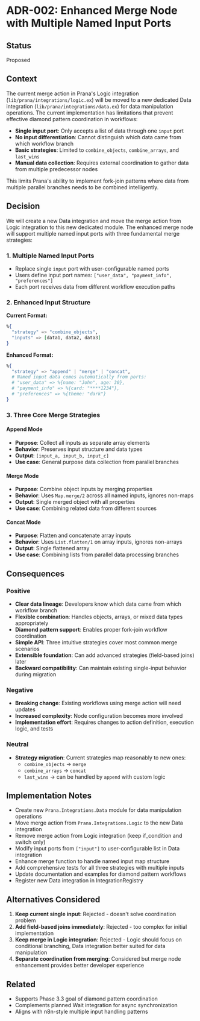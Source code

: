 # ADR-002: Enhanced Merge Node with Multiple Named Input Ports

## Status
Proposed

## Context
The current merge action in Prana's Logic integration (`lib/prana/integrations/logic.ex`) will be moved to a new dedicated Data integration (`lib/prana/integrations/data.ex`) for data manipulation operations. The current implementation has limitations that prevent effective diamond pattern coordination in workflows:

- **Single input port**: Only accepts a list of data through one `input` port
- **No input differentiation**: Cannot distinguish which data came from which workflow branch
- **Basic strategies**: Limited to `combine_objects`, `combine_arrays`, and `last_wins`
- **Manual data collection**: Requires external coordination to gather data from multiple predecessor nodes

This limits Prana's ability to implement fork-join patterns where data from multiple parallel branches needs to be combined intelligently.

## Decision
We will create a new Data integration and move the merge action from Logic integration to this new dedicated module. The enhanced merge node will support multiple named input ports with three fundamental merge strategies:

### 1. Multiple Named Input Ports
- Replace single `input` port with user-configurable named ports
- Users define input port names: `["user_data", "payment_info", "preferences"]`
- Each port receives data from different workflow execution paths

### 2. Enhanced Input Structure
**Current Format:**
```elixir
%{
  "strategy" => "combine_objects",
  "inputs" => [data1, data2, data3]
}
```

**Enhanced Format:**
```elixir
%{
  "strategy" => "append" | "merge" | "concat",
  # Named input data comes automatically from ports:
  # "user_data" => %{name: "John", age: 30},
  # "payment_info" => %{card: "****1234"},
  # "preferences" => %{theme: "dark"}
}
```

### 3. Three Core Merge Strategies

#### Append Mode
- **Purpose**: Collect all inputs as separate array elements
- **Behavior**: Preserves input structure and data types
- **Output**: `[input_a, input_b, input_c]`
- **Use case**: General purpose data collection from parallel branches

#### Merge Mode
- **Purpose**: Combine object inputs by merging properties
- **Behavior**: Uses `Map.merge/2` across all named inputs, ignores non-maps
- **Output**: Single merged object with all properties
- **Use case**: Combining related data from different sources

#### Concat Mode
- **Purpose**: Flatten and concatenate array inputs
- **Behavior**: Uses `List.flatten/1` on array inputs, ignores non-arrays
- **Output**: Single flattened array
- **Use case**: Combining lists from parallel data processing branches

## Consequences

### Positive
- **Clear data lineage**: Developers know which data came from which workflow branch
- **Flexible combination**: Handles objects, arrays, or mixed data types appropriately
- **Diamond pattern support**: Enables proper fork-join workflow coordination
- **Simple API**: Three intuitive strategies cover most common merge scenarios
- **Extensible foundation**: Can add advanced strategies (field-based joins) later
- **Backward compatibility**: Can maintain existing single-input behavior during migration

### Negative
- **Breaking change**: Existing workflows using merge action will need updates
- **Increased complexity**: Node configuration becomes more involved
- **Implementation effort**: Requires changes to action definition, execution logic, and tests

### Neutral
- **Strategy migration**: Current strategies map reasonably to new ones:
  - `combine_objects` → `merge`
  - `combine_arrays` → `concat` 
  - `last_wins` → can be handled by `append` with custom logic

## Implementation Notes
- Create new `Prana.Integrations.Data` module for data manipulation operations
- Move merge action from `Prana.Integrations.Logic` to the new Data integration
- Remove merge action from Logic integration (keep if_condition and switch only)
- Modify input ports from `["input"]` to user-configurable list in Data integration
- Enhance merge function to handle named input map structure
- Add comprehensive tests for all three strategies with multiple inputs
- Update documentation and examples for diamond pattern workflows
- Register new Data integration in IntegrationRegistry

## Alternatives Considered
1. **Keep current single input**: Rejected - doesn't solve coordination problem
2. **Add field-based joins immediately**: Rejected - too complex for initial implementation
3. **Keep merge in Logic integration**: Rejected - Logic should focus on conditional branching, Data integration better suited for data manipulation
4. **Separate coordination from merging**: Considered but merge node enhancement provides better developer experience

## Related
- Supports Phase 3.3 goal of diamond pattern coordination
- Complements planned Wait integration for async synchronization
- Aligns with n8n-style multiple input handling patterns